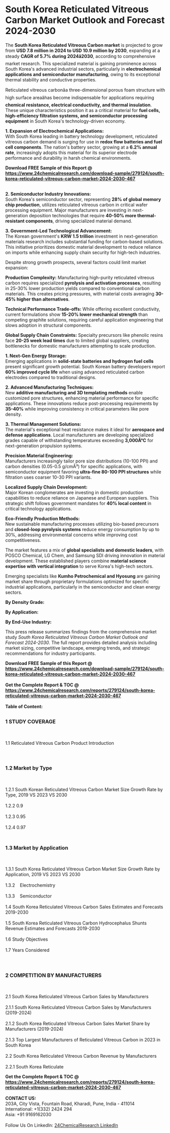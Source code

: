 <h1>South Korea Reticulated Vitreous Carbon Market Outlook and Forecast 2024-2030</h1><p>The <strong>South Korea Reticulated Vitreous Carbon market</strong> is projected to grow from <strong>USD 7.8 million in 2024 to USD 10.9 million by 2030</strong>, expanding at a steady <strong>CAGR of 5.7% during 2024â2030</strong>, according to comprehensive market research. This specialized material is gaining prominence across South Korea's advanced industrial sectors, particularly in <strong>electrochemical applications and semiconductor manufacturing</strong>, owing to its exceptional thermal stability and conductive properties.</p><p>Reticulated vitreous carbonâa three-dimensional porous foam structure with high surface areaâhas become indispensable for applications requiring <strong>chemical resistance, electrical conductivity, and thermal insulation</strong>. These unique characteristics position it as a critical material for <strong>fuel cells, high-efficiency filtration systems, and semiconductor processing equipment</strong> in South Korea's technology-driven economy.</p><p><strong>1. Expansion of Electrochemical Applications:</strong><br>
With South Korea leading in battery technology development, reticulated vitreous carbon demand is surging for use in <strong>redox flow batteries and fuel cell components</strong>. The nation's battery sector, growing at a <strong>6.2% annual rate</strong>, increasingly adopts this material for its superior electrode performance and durability in harsh chemical environments.</p><div><b>Download FREE Sample of this Report @ 
            <a href="https://www.24chemicalresearch.com/download-sample/279124/south-korea-reticulated-vitreous-carbon-market-2024-2030-467">
            https://www.24chemicalresearch.com/download-sample/279124/south-korea-reticulated-vitreous-carbon-market-2024-2030-467</a></b></div><br><p><strong>2. Semiconductor Industry Innovations:</strong><br>
South Korea's semiconductor sector, representing <strong>28% of global memory chip production</strong>, utilizes reticulated vitreous carbon in critical wafer processing equipment. Major manufacturers are investing in next-generation deposition technologies that require <strong>40-50% more thermal-resistant components</strong>, driving specialized material demand.</p><p><strong>3. Government-Led Technological Advancement:</strong><br>
The Korean government's <strong>KRW 1.5 trillion</strong> investment in next-generation materials research includes substantial funding for carbon-based solutions. This initiative prioritizes domestic material development to reduce reliance on imports while enhancing supply chain security for high-tech industries.</p><p>Despite strong growth prospects, several factors could limit market expansion:</p><p><strong>Production Complexity:</strong> Manufacturing high-purity reticulated vitreous carbon requires specialized <strong>pyrolysis and activation processes</strong>, resulting in 25-30% lower production yields compared to conventional carbon materials. This creates pricing pressures, with material costs averaging <strong>30-45% higher than alternatives</strong>.</p><p><strong>Technical Performance Trade-offs:</strong> While offering excellent conductivity, current formulations show <strong>15-20% lower mechanical strength</strong> than competing graphite solutions, requiring careful application engineering that slows adoption in structural components.</p><p><strong>Global Supply Chain Constraints:</strong> Specialty precursors like phenolic resins face <strong>20-25 week lead times</strong> due to limited global suppliers, creating bottlenecks for domestic manufacturers attempting to scale production.</p><p><strong>1. Next-Gen Energy Storage:</strong><br>
Emerging applications in <strong>solid-state batteries and hydrogen fuel cells</strong> present significant growth potential. South Korean battery developers report <strong>60% improved cycle life</strong> when using advanced reticulated carbon electrodes compared to traditional designs.</p><p><strong>2. Advanced Manufacturing Techniques:</strong><br>
New <strong>additive manufacturing and 3D templating methods</strong> enable customized pore structures, enhancing material performance for specific applications. These innovations reduce post-processing requirements by <strong>35-40%</strong> while improving consistency in critical parameters like pore density.</p><p><strong>3. Thermal Management Solutions:</strong><br>
The material's exceptional heat resistance makes it ideal for <strong>aerospace and defense applications</strong>. Local manufacturers are developing specialized grades capable of withstanding temperatures exceeding <strong>3,000Â°C</strong> for next-generation propulsion systems.</p><p><strong>Precision Material Engineering:</strong><br>
    Manufacturers increasingly tailor pore size distributions (10-100 PPI) and carbon densities (0.05-0.5 g/cmÂ³) for specific applications, with semiconductor equipment favoring <strong>ultra-fine 80-100 PPI structures</strong> while filtration uses coarser 10-30 PPI variants.</p><p><strong>Localized Supply Chain Development:</strong><br>
    Major Korean conglomerates are investing in domestic production capabilities to reduce reliance on Japanese and European suppliers. This strategic shift follows government mandates for <strong>40% local content</strong> in critical technology applications.</p><p><strong>Eco-Friendly Production Methods:</strong><br>
    New sustainable manufacturing processes utilizing bio-based precursors and <strong>closed-loop pyrolysis systems</strong> reduce energy consumption by up to 30%, addressing environmental concerns while improving cost competitiveness.</p><p>The market features a mix of <strong>global specialists and domestic leaders</strong>, with POSCO Chemical, LG Chem, and Samsung SDI driving innovation in material development. These established players combine <strong>material science expertise with vertical integration</strong> to serve Korea's high-tech sectors.</p><p>Emerging specialists like <strong>Kumho Petrochemical and Hyosung</strong> are gaining market share through proprietary formulations optimized for specific industrial applications, particularly in the semiconductor and clean energy sectors.</p><p><strong>By Density Grade:</strong></p><p><strong>By Application:</strong></p><p><strong>By End-Use Industry:</strong></p><p>This press release summarizes findings from the comprehensive market study <em>South Korea Reticulated Vitreous Carbon Market Outlook and Forecast 2024-2030</em>. The full report provides detailed analysis including market sizing, competitive landscape, emerging trends, and strategic recommendations for industry participants.</p><div><b>Download FREE Sample of this Report @ 
            <a href="https://www.24chemicalresearch.com/download-sample/279124/south-korea-reticulated-vitreous-carbon-market-2024-2030-467">
            https://www.24chemicalresearch.com/download-sample/279124/south-korea-reticulated-vitreous-carbon-market-2024-2030-467</a></b></div><br><div><b>Get the Complete Report & TOC @ 
            <a href="https://www.24chemicalresearch.com/reports/279124/south-korea-reticulated-vitreous-carbon-market-2024-2030-467">
            https://www.24chemicalresearch.com/reports/279124/south-korea-reticulated-vitreous-carbon-market-2024-2030-467</a></b></div><br>
            <b>Table of Content:</b><p><h2><span style="font-size:16px"><strong>1 STUDY COVERAGE</strong></span></h2><br />
<p>1.1 Reticulated Vitreous Carbon Product Introduction</p><br />
<h2><span style="font-size:16px"><strong>1.2 Market by Type</strong></span></h2><br />
<p>1.2.1 South Korean Reticulated Vitreous Carbon Market Size Growth Rate by Type, 2019 VS 2023 VS 2030<br /><br />
1.2.2 0.9&nbsp;&nbsp; &nbsp;<br /><br />
1.2.3 0.95<br /><br />
1.2.4 0.97<br /><br />
<h2><span style="font-size:16px"><strong>1.3 Market by Application</strong></span></h2><br />
<p>1.3.1 South Korea Reticulated Vitreous Carbon Market Size Growth Rate by Application, 2019 VS 2023 VS 2030<br /><br />
1.3.2&nbsp;&nbsp; &nbsp;Electrochemistry<br /><br />
1.3.3&nbsp;&nbsp; &nbsp;Semiconductor<br /><br />
1.4 South Korea Reticulated Vitreous Carbon Sales Estimates and Forecasts 2019-2030<br /><br />
1.5 South Korea Reticulated Vitreous Carbon Hydrocephalus Shunts Revenue Estimates and Forecasts 2019-2030<br /><br />
1.6 Study Objectives<br /><br />
1.7 Years Considered</p><br />
<h2><span style="font-size:16px"><strong>2 COMPETITION BY MANUFACTURERS</strong></span></h2><br />
<p>2.1 South Korea Reticulated Vitreous Carbon Sales by Manufacturers<br /><br />
2.1.1 South Korea Reticulated Vitreous Carbon Sales by Manufacturers (2019-2024)<br /><br />
2.1.2 South Korea Reticulated Vitreous Carbon Sales Market Share by Manufacturers (2019-2024)<br /><br />
2.1.3 Top Largest Manufacturers of Reticulated Vitreous Carbon in 2023 in South Korea<br /><br />
2.2 South Korea Reticulated Vitreous Carbon Revenue by Manufacturers<br /><br />
2.2.1 South Korea Reticulate</p><div><b>Get the Complete Report & TOC @ 
            <a href="https://www.24chemicalresearch.com/reports/279124/south-korea-reticulated-vitreous-carbon-market-2024-2030-467">
            https://www.24chemicalresearch.com/reports/279124/south-korea-reticulated-vitreous-carbon-market-2024-2030-467</a></b></div><br><b>CONTACT US:</b><br>
            203A, City Vista, Fountain Road, Kharadi, Pune, India - 411014<br>
            International: +1(332) 2424 294<br>
            Asia: +91 9169162030 <br><br>
            Follow Us On LinkedIn: <a href="https://www.linkedin.com/company/24chemicalresearch/">24ChemicalResearch LinkedIn</a>